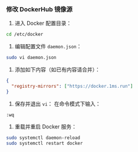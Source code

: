 ###  **修改 DockerHub 镜像源**

1. 进入 Docker 配置目录：

```bash
cd /etc/docker
```

1. 编辑配置文件 `daemon.json`：

```bash
sudo vi daemon.json
```

1. 添加如下内容（如已有内容请合并）：

```json
{
  "registry-mirrors": ["https://docker.1ms.run"]
}
```

1. 保存并退出 `vi`：
    在命令模式下输入：

```
:wq
```

1. 重载并重启 Docker 服务：

```bash
sudo systemctl daemon-reload
sudo systemctl restart docker
```

